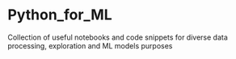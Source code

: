 # Python_for_ML
Collection of useful notebooks and code snippets for diverse data processing, exploration and ML models purposes
